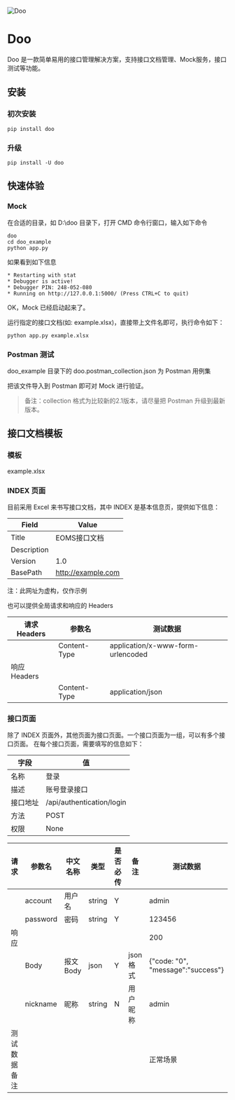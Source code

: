 ![Doo](https://github.com/tonglei100/doo/blob/master/logo.png?raw=true)

# Doo

Doo 是一款简单易用的接口管理解决方案，支持接口文档管理、Mock服务，接口测试等功能。


## 安装

### 初次安装

    pip install doo

### 升级

    pip install -U doo

## 快速体验

### Mock

在合适的目录，如 D:\\doo 目录下，打开 CMD 命令行窗口，输入如下命令

```shell
doo
cd doo_example
python app.py
```

如果看到如下信息

```shell
* Restarting with stat
* Debugger is active!
* Debugger PIN: 248-052-080
* Running on http://127.0.0.1:5000/ (Press CTRL+C to quit)
```

OK，Mock 已经启动起来了。

运行指定的接口文档(如: example.xlsx)，直接带上文件名即可，执行命令如下：

    python app.py example.xlsx


### Postman 测试

doo_example 目录下的 doo.postman_collection.json 为 Postman 用例集

把该文件导入到 Postman 即可对 Mock 进行验证。

> 备注：collection 格式为比较新的2.1版本，请尽量把 Postman 升级到最新版本。


## 接口文档模板

### 模板

example.xlsx

### INDEX 页面

目前采用 Excel 来书写接口文档，其中 INDEX 是基本信息页，提供如下信息：

| Field       | Value                |
| ----------- | -------------------- |
| Title       | EOMS接口文档             |
| Description |                      |
| Version     | 1.0                  |
| BasePath    | <http://example.com> |

注：此网址为虚构，仅作示例

也可以提供全局请求和响应的 Headers

| 请求Headers | 参数名          | 测试数据                              |
| --------- | ------------ | --------------------------------- |
|           | Content-Type | application/x-www-form-urlencoded |
| 响应Headers |              |                                   |
|           | Content-Type | application/json                  |

### 接口页面

除了 INDEX 页面外，其他页面为接口页面。一个接口页面为一组，可以有多个接口页面。
在每个接口页面，需要填写的信息如下：

| 字段   | 值                         |
| ---- | ------------------------- |
| 名称   | 登录                        |
| 描述   | 账号登录接口                    |
| 接口地址 | /api/authentication/login |
| 方法   | POST                      |
| 权限   | None                      |

| 请求     | 参数名      | 中文名称 | 类型     | 是否必传 | 备注     | 测试数据                              |
| ------ | -------- | ---- | ------ | ---- | ------ | --------------------------------- |
|        | account  | 用户名  | string | Y    |        | admin                             |
|        | password | 密码   | string | Y    |        | 123456                            |
| 响应     |          |      |        |      |        | 200                               |
|        | Body     | 报文Body| json   | Y    | json格式 | {"code: "0", "message":"success"} |
|        | nickname | 昵称  | string | N    | 用户昵称   | admin                             |
| 测试数据备注 |          |      |        |      |        | 正常场景                              |
